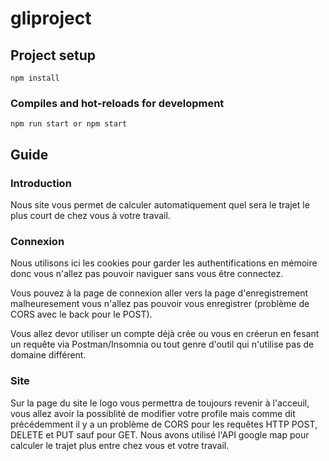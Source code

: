 # gliproject

## Project setup
```
npm install
```

### Compiles and hot-reloads for development
```
npm run start or npm start
```

## Guide
### Introduction
Nous site vous permet de calculer automatiquement quel sera le trajet le plus court de chez vous à votre travail.

### Connexion
Nous utilisons ici les cookies pour garder les authentifications en mémoire donc vous n'allez pas pouvoir naviguer sans vous être connectez.

Vous pouvez à la page de connexion aller vers la page d'enregistrement malheuresement vous n'allez pas pouvoir vous enregistrer (problème de CORS avec le back pour le POST).

Vous allez devor utiliser un compte déjà crée ou vous en créerun en fesant un requête via Postman/Insomnia ou tout genre d'outil qui n'utilise pas de domaine différent.

### Site
Sur la page du site le logo vous permettra de toujours revenir à l'acceuil, vous allez avoir la possiblité de modifier votre profile mais comme dit précédemment il y a un problème de CORS pour les requêtes HTTP POST, DELETE et PUT sauf pour GET.
Nous avons utilisé l'API google map pour calculer le trajet plus entre chez vous et votre travail.
